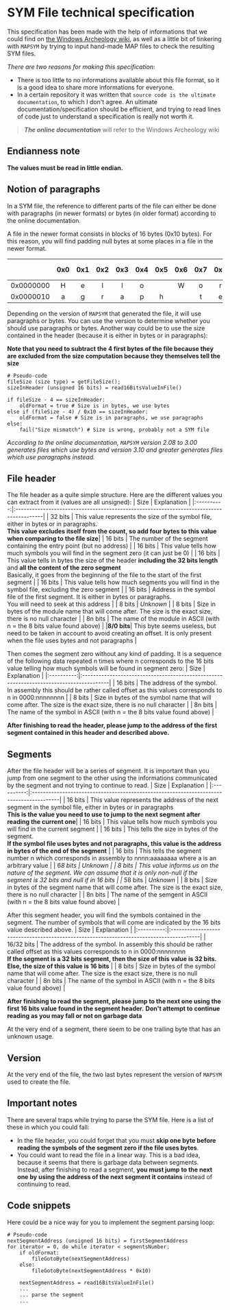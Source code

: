# SYM File technical specification
This specification has been made with the help of informations that we could find on [the Windows Archeology wiki](https://win-archaeology.fandom.com/wiki/.SYM_Format), as well as a little bit of tinkering with `MAPSYM` by trying to input hand-made MAP files to check the resulting SYM files.

*There are two reasons for making this specification*:
- There is too little to no informations available about this file format, so it is a good idea to share more informations for everyone.
- In a certain repository it was written that `source code is the ultimate documentation`, to which I don't agree. An ultimate documentation/specification should
be efficient, and trying to read lines of code just to understand a specification is really not worth it.

> ___The online documentation___ will refer to the Windows Archeology wiki

## Endianness note
__The values must be read in little endian.__

## Notion of paragraphs
In a SYM file, the reference to different parts of the file can either be done with paragraphs (in newer formats) or bytes (in older format) according
to the online documentation.

A file in the newer format consists in blocks of 16 bytes (0x10 bytes). For this reason, you will find padding null bytes at some places in a file in the newer format.

|           | 0x0 | 0x1 | 0x2 | 0x3 | 0x4 | 0x5 | 0x6 | 0x7 | 0x8 | 0x9 | 0xa | 0xb | 0xc | 0xd | 0xe | 0xf | Paragraph Number |
|:---------:|:---:|:---:|:---:|:---:|:---:|:---:|:---:|:---:|:---:|:---:|:---:|:---:|:---:|:---:|:---:|:---:|-----------------:|
| 0x0000000 | H   | e   | l   | l   | o   |     | W   | o   | r   | l   | d   | !   |     | P   | a   | r   | 0x00             |
| 0x0000010 | a   | g   | r   | a   | p   | h   |     | t   | e   | s   | t   | .   | .   | .   |     |     | 0x01             |

Depending on the version of `MAPSYM` that generated the file, it will use paragraphs or bytes. You can use the version to determine whether
you should use paragraphs or bytes. Another way could be to use the size contained in the header (because it is either in bytes or in paragraphs):

__Note that you need to subtract the 4 first bytes of the file because they are excluded from the size computation because they themselves tell the size__

```
# Pseudo-code
fileSize (size type) = getFileSize();
sizeInHeader (unsigned 16 bits) = read16BitsValueInFile()

if fileSize - 4 == sizeInHeader:
    oldFormat = true # Size is in bytes, we use bytes
else if (fileSize - 4) / 0x10 == sizeInHeader:
    oldFormat = false # Size is in paragraphs, we use paragraphs
else:
    fail("Size mismatch") # Size is wrong, probably not a SYM file
```

*According to the online documentation, `MAPSYM` version 2.08 to 3.00 generates files which use bytes and version 3.10 and greater generates*
*files which use paragraphs instead.*

## File header
The file header as a quite simple structure. Here are the different values you can extract from it (values are all unsigned):
|   Size     | Explanation                                                                             |
|:----------:|:----------------------------------------------------------------------------------------|
| 32 bits    | This value represents the size of the symbol file, either in bytes or in paragraphs.<br>__This value excludes itself from the count, so add four bytes to this value when comparing to the file size__|
| 16 bits    | The number of the segment containing the entry point (but no address) |
| 16 bits    | This value tells how much symbols you will find in the segment zero (it can just be 0) |
| 16 bits    | This value tells in bytes the size of the header __including the 32 bits length__ and __all the content of the zero segment__<br>Basically, it goes from the beginning of the file to the start of the first segment |
| 16 bits    | This value tells how much segments you will find in the symbol file, excluding the zero segment |
| 16 bits    | Address in the symbol file of the first segment. It is either in bytes or paragraphs.<br>You will need to seek at this address |
| 8 bits     | *Unknown* |
| 8 bits     | Size in bytes of the module name that will come after. The size is the exact size, there is no null character |
| 8n bits    | The name of the module in ASCII (with n = the 8 bits value found above) |
|__8/0 bits__| This byte seems useless, but need to be taken in account to avoid creating an offset. It is only present when the file uses bytes and not paragraphs |

Then comes the segment zero without any kind of padding. It is a sequence of the following data repeated n times where n
corresponds to the 16 bits value telling how much symbols will be found in segment zero:
|   Size     | Explanation                                                                             |
|:----------:|:----------------------------------------------------------------------------------------|
| 16 bits    | The address of the symbol. In assembly this should be rather called offset as this values corresponds to n in 0000:nnnnnnnn |
| 8 bits     | Size in bytes of the symbol name that will come after. The size is the exact size, there is no null character  |
| 8n bits    | The name of the symbol in ASCII (with n = the 8 bits value found above) |

__After finishing to read the header, please jump to the address of the first segment contained in this header and described above.__

## Segments
After the file header will be a series of segment. It is important than you jump from one segment to the other using the informations
communicated by the segment and not trying to continue to read.
|   Size     | Explanation                                                                             |
|:----------:|:----------------------------------------------------------------------------------------|
| 16 bits    | This value represents the address of the next segment in the symbol file, either in bytes or in paragraphs<br>__This is the value you need to use to jump to the next segment after reading the current one__|
| 16 bits    | This value tells how much symbols you will find in the current segment |
| 16 bits    | This tells the size in bytes of the segment.<br>__If the symbol file uses bytes and not paragraphs, this value is the address in bytes of the end of the segment__ |
| 16 bits    | This tells the segment number n which corresponds in assembly to nnnn:aaaaaaaa where a is an arbitrary value |
| 6*8 bits   | *Unknown* |
| 8 bits     | This value informs us on the nature of the segment. We can assume that it is only non-null if the segment is 32 bits and null if in 16 bits |
| 5*8 bits   | *Unknown* |
| 8 bits     | Size in bytes of the segment name that will come after. The size is the exact size, there is no null character  |
| 8n bits    | The name of the semgent in ASCII (with n = the 8 bits value found above) |

After this segment header, you will find the symbols contained in the segment. The number of symbols that will come are indicated
by the 16 bits value described above.
|   Size     | Explanation                                                                             |
|:----------:|:----------------------------------------------------------------------------------------|
| 16/32 bits | The address of the symbol. In assembly this should be rather called offset as this values corresponds to n in 0000:nnnnnnnn<br>__If the segment is a 32 bits segment, then the size of this value is 32 bits. Else, the size of this value is 16 bits__ |
| 8 bits     | Size in bytes of the symbol name that will come after. The size is the exact size, there is no null character  |
| 8n bits    | The name of the symbol in ASCII (with n = the 8 bits value found above) |

__After finishing to read the segment, please jump to the next one using the first 16 bits value found in the segment header.__
__Don't attempt to continue reading as you may fall or not on garbage data__

At the very end of a segment, there seem to be one trailing byte that has an unknown usage.

## Version
At the very end of the file, the two last bytes represent the version of `MAPSYM` used to create the file.

## Important notes
There are several traps while trying to parse the SYM file. Here is a list of these in which you could fall:
- In the file header, you could forget that you must __skip one byte before reading the symbols of the segment zero if the file uses bytes__.
- You could want to read the file in a linear way. This is a bad idea, because it seems that there is garbage data between segments.
Instead, after finishing to read a segment, __you must jump to the next one by using the address of the next segment it contains__
instead of continuing to read.

## Code snippets
Here could be a nice way for you to implement the segment parsing loop:
```
# Pseudo-code
nextSegmentAddress (unsigned 16 bits) = firstSegmentAddress
for iterator = 0, do while iterator < segmentsNumber:
    if oldFormat:
        fileGotoByte(nextSegmentAddress)
    else:
        fileGotoByte(nextSegmentAddress * 0x10)
    
    nextSegmentAddress = read16BitsValueInFile()
    ...
    ... parse the segment
    ...
   
```